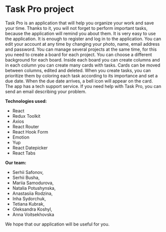 # **Task Pro project**

Task Pro is an application that will help you organize your work and save your time. Thanks to it, you will not forget to perform important tasks, because the application will remind you about them.
It is very easy to use the application. It is enough to register and log in to the application. You can edit your account at any time by changing your photo, name, email address and password. You can manage several projects at the same time, for this you need to create a board for each project. You can choose a different background for each board. Inside each board you can create columns and in each column you can create many cards with tasks. Cards can be moved between columns, edited and deleted. When you create tasks, you can prioritize them by coloring each task according to its importance and set a due date. When the due date arrives, a bell icon will appear on the card.
The app has a tech support service. If you need help with Task Pro, you can send an email describing your problem.

**Technologies used:**

- React
- Redux Toolkit
- Axios
- React Router
- React Hook Form
- Emotion
- Yup
- React Datepicker
- React Tabs

**Our team:**

- Serhii Safonov,
- Serhii Busha,
- Mariia Samodurova,
- Natalia Potushynska,
- Anastasiia Rodzina,
- Inha Sydorchuk,
- Tetiana Kubrak,
- Oleksandra Koshyl,
- Anna Voitsekhovska

We hope that our application will be useful for you.
